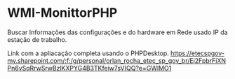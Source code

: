 # WMI-MonittorPHP
Buscar Informações das configurações e do hardware em Rede usado IP da estação  de trabalho.

Link com a apliacação completa usando o PHPDesktop.
https://etecspgov-my.sharepoint.com/:f:/g/personal/orlan_rocha_etec_sp_gov_br/Ej2FpbrFiXNPn6vSqRrwSrwBzlKXPYG4B3TKfeiw7sVIQQ?e=GWlMO1


